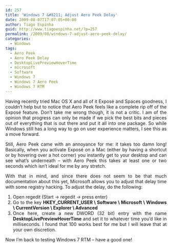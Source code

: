```yaml
---
id: 257
title: 'Windows 7 &#8211; Adjust Aero Peek Delay'
date: 2009-08-07T17:07:05+00:00
author: Tiago Espinha
guid: http://www.tiagoespinha.net/?p=257
permalink: /2009/08/windows-7-adjust-aero-peek-delay/
categories:
  - Windows
tags:
  - Aero Peek
  - Aero Peek Delay
  - DesktopLivePreviewHoverTime
  - microsoft
  - Software
  - Windows 7
  - Windows 7 Aero Peek
  - Windows 7 RTM
---
```

<p style="text-align: justify;">
  Having recently tried Mac OS X and all of it Exposé and Spaces goodness, I couldn&#8217;t help but to notice that Aero Peek feels like a complete rip off of the Exposé feature. Don&#8217;t take me wrong though, it is not a critic. I am of the opinion that progress can only be made if we pick the best bits and pieces out of everything that is out there and put it all into one package. So while Windows still has a long way to go on user experience matters, I see this as a move forward.
</p>

<p style="text-align: justify;">
  Still, Aero Peek came with an annoyance for me: it takes too damn long! Basically, when you activate Exposé on a Mac (either by having a shortcut or by hovering over a hot corner) you instantly get to your desktop and can see what&#8217;s underneath &#8211; with Aero Peek this takes at least one or two seconds which isn&#8217;t ideal for me by any stretch.
</p>

<p style="text-align: justify;">
  With that in mind, and since there does not seem to be that much documentation about this yet, Microsoft allows you to adjust that delay time with some registry hacking. To adjust the delay, do the following:
</p>

<ol style="text-align: justify;">
  <li>
    Open regedit (Start -> regedit -> press enter)
  </li>
  <li>
    Go to the key <strong>HKEY_CURRENT_USER \ Software \ Microsoft \ Windows \ CurrentVersion \ Explorer \ Advanced</strong>
  </li>
  <li>
    Once here, create a new DWORD (32 bit) entry with the name <strong>DesktopLivePreviewHoverTime</strong> and set it to whatever time you&#8217;d like in milliseconds. I found that 100 works best for me but I will leave that at your own discretion.
  </li>
</ol>

<p style="text-align: justify;">
  Now I&#8217;m back to testing Windows 7 RTM &#8211; have a good one!
</p>